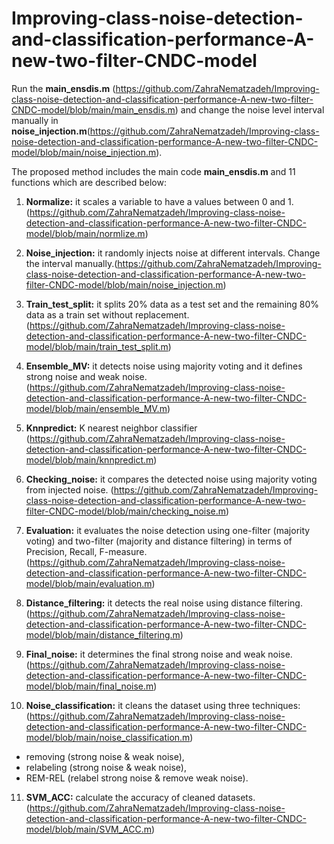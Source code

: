 # Improving-class-noise-detection-and-classification-performance-A-new-two-filter-CNDC-model

Run the **main_ensdis.m** (https://github.com/ZahraNematzadeh/Improving-class-noise-detection-and-classification-performance-A-new-two-filter-CNDC-model/blob/main/main_ensdis.m)
and change the noise level interval manually in **noise_injection.m**(https://github.com/ZahraNematzadeh/Improving-class-noise-detection-and-classification-performance-A-new-two-filter-CNDC-model/blob/main/noise_injection.m).

The proposed method includes the main code **main_ensdis.m**  and 11 functions which are described below:

1.	**Normalize:**  it scales a variable to have a values between 0 and 1. (https://github.com/ZahraNematzadeh/Improving-class-noise-detection-and-classification-performance-A-new-two-filter-CNDC-model/blob/main/normlize.m)

2.	**Noise_injection:** it randomly injects noise at different intervals. Change the interval manually.(https://github.com/ZahraNematzadeh/Improving-class-noise-detection-and-classification-performance-A-new-two-filter-CNDC-model/blob/main/noise_injection.m)

3.	**Train_test_split:** it splits 20% data as a test set and the remaining 80% data as a train set without replacement. (https://github.com/ZahraNematzadeh/Improving-class-noise-detection-and-classification-performance-A-new-two-filter-CNDC-model/blob/main/train_test_split.m)

4.	**Ensemble_MV:** it detects noise using majority voting and it defines strong noise and weak noise.(https://github.com/ZahraNematzadeh/Improving-class-noise-detection-and-classification-performance-A-new-two-filter-CNDC-model/blob/main/ensemble_MV.m)

5.	**Knnpredict:**  K nearest neighbor classifier (https://github.com/ZahraNematzadeh/Improving-class-noise-detection-and-classification-performance-A-new-two-filter-CNDC-model/blob/main/knnpredict.m)

6.	**Checking_noise:** it compares the detected noise using majority voting from injected noise. (https://github.com/ZahraNematzadeh/Improving-class-noise-detection-and-classification-performance-A-new-two-filter-CNDC-model/blob/main/checking_noise.m)

7.	**Evaluation:** it evaluates the noise detection using one-filter (majority voting) and two-filter (majority and distance filtering) in terms of Precision, Recall, F-measure. (https://github.com/ZahraNematzadeh/Improving-class-noise-detection-and-classification-performance-A-new-two-filter-CNDC-model/blob/main/evaluation.m)

8.	**Distance_filtering:** it detects the real noise using distance filtering. (https://github.com/ZahraNematzadeh/Improving-class-noise-detection-and-classification-performance-A-new-two-filter-CNDC-model/blob/main/distance_filtering.m)

9.	**Final_noise:** it determines the final strong noise and weak noise.(https://github.com/ZahraNematzadeh/Improving-class-noise-detection-and-classification-performance-A-new-two-filter-CNDC-model/blob/main/final_noise.m)

10.	**Noise_classification:** it cleans the dataset using three techniques: (https://github.com/ZahraNematzadeh/Improving-class-noise-detection-and-classification-performance-A-new-two-filter-CNDC-model/blob/main/noise_classification.m)
  -	removing (strong noise & weak noise), 
  - relabeling (strong noise & weak noise), 
  - REM-REL (relabel strong noise & remove weak noise).
  
11.	**SVM_ACC:** calculate the accuracy of cleaned datasets. (https://github.com/ZahraNematzadeh/Improving-class-noise-detection-and-classification-performance-A-new-two-filter-CNDC-model/blob/main/SVM_ACC.m)
